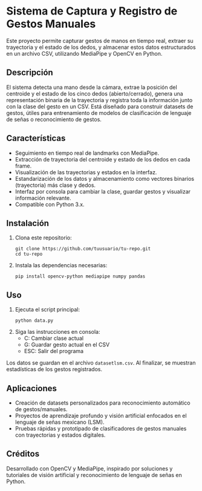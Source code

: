 # Sistema de Captura y Registro de Gestos Manuales

Este proyecto permite capturar gestos de manos en tiempo real, extraer su trayectoria y el estado de los dedos, y almacenar estos datos estructurados en un archivo CSV, utilizando MediaPipe y OpenCV en Python.

## Descripción

El sistema detecta una mano desde la cámara, extrae la posición del centroide y el estado de los cinco dedos (abierto/cerrado), genera una representación binaria de la trayectoria y registra toda la información junto con la clase del gesto en un CSV. Está diseñado para construir datasets de gestos, útiles para entrenamiento de modelos de clasificación de lenguaje de señas o reconocimiento de gestos.

## Características

- Seguimiento en tiempo real de landmarks con MediaPipe.
- Extracción de trayectoria del centroide y estado de los dedos en cada frame.
- Visualización de las trayectorias y estados en la interfaz.
- Estandarización de los datos y almacenamiento como vectores binarios (trayectoria) más clase y dedos.
- Interfaz por consola para cambiar la clase, guardar gestos y visualizar información relevante.
- Compatible con Python 3.x.

## Instalación

1. Clona este repositorio:
   ```
   git clone https://github.com/tuusuario/tu-repo.git
   cd tu-repo
   ```
2. Instala las dependencias necesarias:
   ```
   pip install opencv-python mediapipe numpy pandas
   ```

## Uso

1. Ejecuta el script principal:
   ```
   python data.py
   ```
2. Siga las instrucciones en consola:
   - C: Cambiar clase actual
   - G: Guardar gesto actual en el CSV
   - ESC: Salir del programa

Los datos se guardan en el archivo `datasetlsm.csv`. Al finalizar, se muestran estadísticas de los gestos registrados.

## Aplicaciones

- Creación de datasets personalizados para reconocimiento automático de gestos/manuales.
- Proyectos de aprendizaje profundo y visión artificial enfocados en el lenguaje de señas mexicano (LSM).
- Pruebas rápidas y prototipado de clasificadores de gestos manuales con trayectorias y estados digitales.

## Créditos

Desarrollado con OpenCV y MediaPipe, inspirado por soluciones y tutoriales de visión artificial y reconocimiento de lenguaje de señas en Python.
